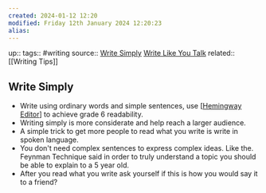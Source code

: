 ```yaml
---
created: 2024-01-12 12:20
modified: Friday 12th January 2024 12:20:23
alias:
---
```

up::
tags:: #writing
source:: [Write Simply](https://www.paulgraham.com/simply.html) [Write Like You Talk](https://www.paulgraham.com/talk.html)
related:: [[Writing Tips]]
## Write Simply

- Write using ordinary words and simple sentences, use [[Hemingway Editor](https://hemingwayapp.com/)] to achieve grade 6 readability.
- Writing simply is more considerate and help reach a larger audience.
- A simple trick to get more people to read what you write is write in spoken language.
- You don't need complex sentences to express complex ideas. Like the. Feynman Technique said in order to truly understand a topic you should be able to explain to a 5 year old.
- After you read what you write ask yourself if this is how you would say it to a friend?
